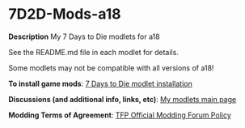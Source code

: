 # 7D2D-Mods-a18

**Description**
My 7 Days to Die modlets for a18

See the README.md file in each modlet for details.

Some modlets may not be compatible with all versions of a18!

**To install game mods**: [7 Days to Die modlet installation](https://gist.github.com/doughphunghus/a1907c5f63b5fe79bd823965328f25bf)

**Discussions (and additional info, links, etc)**: [My modlets main page](https://community.7daystodie.com/topic/17197-doughs-modlets/)

**Modding Terms of Agreement**: [TFP Official Modding Forum Policy ](https://community.7daystodie.com/topic/4189-tfp-official-modding-forum-policy/)
